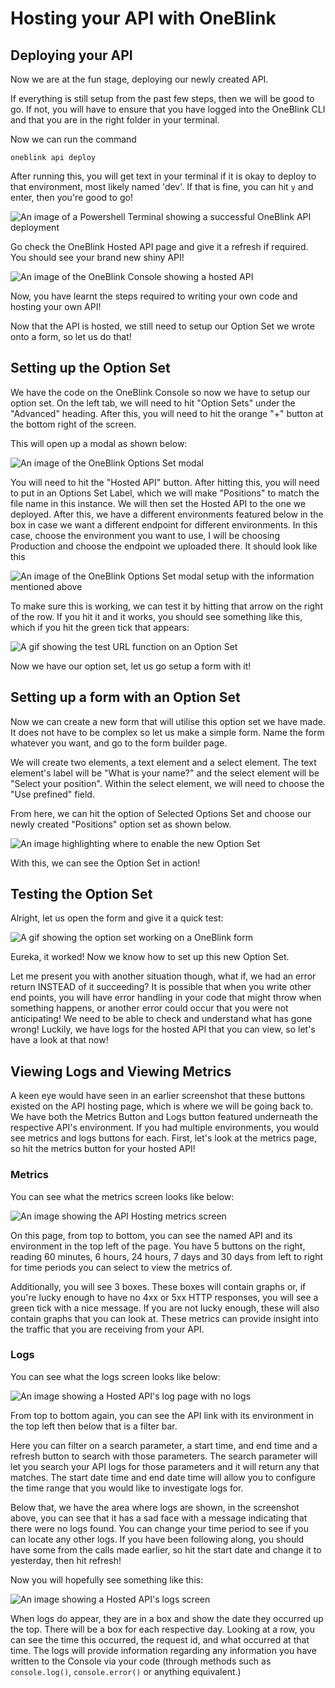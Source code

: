 # Hosting your API with OneBlink

## Deploying your API

Now we are at the fun stage, deploying our newly created API.

If everything is still setup from the past few steps, then we will be good to go. If not, you will have to ensure that you have logged into the OneBlink CLI and that you are in the right folder in your terminal.

Now we can run the command

`oneblink api deploy`

After running this, you will get text in your terminal if it is okay to deploy to that environment, most likely named 'dev'. If that is fine, you can hit `y` and enter, then you're good to go! 

![An image of a Powershell Terminal showing a successful OneBlink API deployment](../pics/Terminal.png)

 Go check the OneBlink Hosted API page and give it a refresh if required. You should see your brand new shiny API!

![An image of the OneBlink Console showing a hosted API](../pics/ShinyNewAPI.png)

Now, you have learnt the steps required to writing your own code and hosting your own API! 

Now that the API is hosted, we still need to setup our Option Set we wrote onto a form, so let us do that!

## Setting up the Option Set

We have the code on the OneBlink Console so now we have to setup our option set. On the left tab, we will need to hit "Option Sets" under the "Advanced" heading. After this, you will need to hit the orange "+" button at the bottom right of the screen.

This will open up a modal as shown below:

![An image of the OneBlink Options Set modal](../pics/OptionSetModal.png)

You will need to hit the "Hosted API" button. After hitting this, you will need to put in an Options Set Label, which we will make "Positions" to match the file name in this instance. We will then set the Hosted API to the one we deployed. After this, we have a different environments featured below in the box in case we want a different endpoint for different environments. In this case, choose the environment you want to use, I will be choosing Production and choose the endpoint we uploaded there. It should look like this

![An image of the OneBlink Options Set modal setup with the information mentioned above](../pics/OptionSetSetup.png)

To make sure this is working, we can test it by hitting that arrow on the right of the row. If you hit it and it works, you should see something like this, which if you hit the green tick that appears:

![A gif showing the test URL function on an Option Set](../pics/OptionSetTesting.gif)

Now we have our option set, let us go setup a form with it!

## Setting up a form with an Option Set

Now we can create a new form that will utilise this option set we have made. It does not have to be complex so let us make a simple form. Name the form whatever you want, and go to the form builder page.

We will create two elements, a text element and a select element.
The text element's label will be "What is your name?" and the select element will be "Select your position". Within the select element, we will need to choose the "Use prefined" field.

From here, we can hit the option of Selected Options Set and choose our newly created "Positions" option set as shown below. 

![An image highlighting where to enable the new Option Set](../pics/FormOptionSet.png)

With this, we can see the Option Set in action!

## Testing the Option Set

Alright, let us open the form and give it a quick test:

![A gif showing the option set working on a OneBlink form](../pics/OptionSetFormTest.gif)

Eureka, it worked! Now we know how to set up this new Option Set.

Let me present you with another situation though, what if, we had an error return INSTEAD of it succeeding? It is possible that when you write other end points, you will have error handling in your code that might throw when something happens, or another error could occur that you were not anticipating! We need to be able to check and understand what has gone wrong!
Luckily, we have logs for the hosted API that you can view, so let's have a look at that now!

## Viewing Logs and Viewing Metrics

A keen eye would have seen in an earlier screenshot that these buttons existed on the API hosting page, which is where we will be going back to. We have both the Metrics Button and Logs button featured underneath the respective API's environment. If you had multiple environments, you would see metrics and logs buttons for each. First, let's look at the metrics page, so hit the metrics button for your hosted API!

### Metrics

You can see what the metrics screen looks like below:

![An image showing the API Hosting metrics screen](../pics/ApiMetricsScreen.png)

On this page, from top to bottom, you can see the named API and its environment in the top left of the page. You have 5 buttons on the right, reading 60 minutes, 6 hours, 24 hours, 7 days and 30 days from left to right for time periods you can select to view the metrics of.

Additionally, you will see 3 boxes. These boxes will contain graphs or, if you're lucky enough to have no 4xx or 5xx HTTP responses, you will see a green tick with a nice message. If you are not lucky enough, these will also contain graphs that you can look at. 
These metrics can provide insight into the traffic that you are receiving from your API. 

### Logs

You can see what the logs screen looks like below:

![An image showing a Hosted API's log page with no logs](../pics/APIHostingLogsFrownyFace.png)

From top to bottom again, you can see the API link with its environment in the top left then below that is a filter bar. 

Here you can filter on a search parameter, a start time, and end time and a refresh button to search with those parameters. The search parameter will let you search your API logs for those parameters and it will return any that matches. The start date time and end date time will allow you to configure the time range that you would like to investigate logs for. 

Below that, we have the area where logs are shown, in the screenshot above, you can see that it has a sad face with a message indicating that there were no logs found. You can change your time period to see if you can locate any other logs. If you have been following along, you should have some from the calls made earlier, so hit the start date and change it to yesterday, then hit refresh!

Now you will hopefully see something like this: 

![An image showing a Hosted API's logs screen](../pics/APIHostingLogsShown.png)

When logs do appear, they are in a box and show the date they occurred up the top. There will be a box for each respective day. Looking at a row, you can see the time this occurred, the request id, and what occurred at that time. The logs will provide information regarding any information you have written to the Console via your code (through methods such as ```console.log()```, ```console.error()``` or anything equivalent.)

